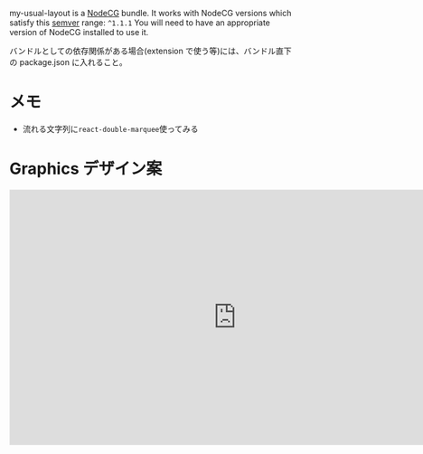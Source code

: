 my-usual-layout is a [NodeCG](http://github.com/nodecg/nodecg) bundle.
It works with NodeCG versions which satisfy this [semver](https://docs.npmjs.com/getting-started/semantic-versioning) range: `^1.1.1`
You will need to have an appropriate version of NodeCG installed to use it.

バンドルとしての依存関係がある場合(extension で使う等)には、バンドル直下の package.json に入れること。

# メモ

- 流れる文字列に`react-double-marquee`使ってみる

# Graphics デザイン案

<iframe style="border: 1px solid rgba(0, 0, 0, 0.1);" width="800" height="450" src="https://www.figma.com/embed?embed_host=share&url=https%3A%2F%2Fwww.figma.com%2Ffile%2FU1CSrgQYZxg6omMWNutxsV%2F%25E9%2585%258D%25E4%25BF%25A1%25E7%2594%25BB%25E9%259D%25A2%3Fnode-id%3D12%253A70" allowfullscreen></iframe>
